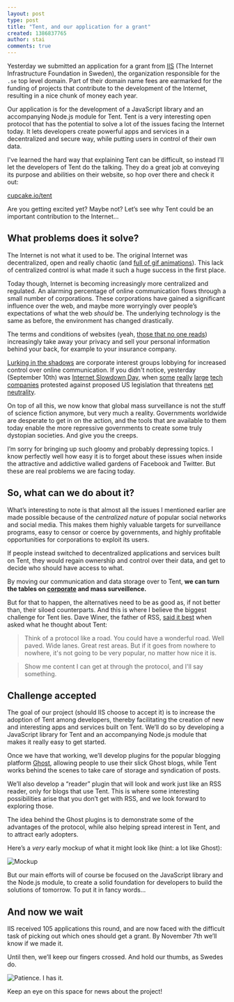 ```yaml
---
layout: post
type: post
title: "Tent, and our application for a grant"
created: 1386837765
author: stai
comments: true
---
```


Yesterday we submitted an application for a grant from [IIS](https://www.iis.se/english/) (The Internet Infrastructure Foundation in Sweden), the organization responsible for the `.se` top level domain. Part of their domain name fees are earmarked for the funding of projects that contribute to the development of the Internet, resulting in a nice chunk of money each year.

Our application is for the development of a JavaScript library and an accompanying Node.js module for Tent. Tent is a very interesting open protocol that has the potential to solve a lot of the issues facing the Internet today. It lets developers create powerful apps and services in a decentralized and secure way, while putting users in control of their own data.

I've learned the hard way that explaining Tent can be difficult, so instead I’ll let the developers of Tent do the talking. They do a great job at conveying its purpose and abilities on their website, so hop over there and check it out:

[cupcake.io/tent](https://cupcake.io/tent)

Are you getting excited yet? Maybe not? Let’s see why Tent could be an important contribution to the Internet…


## What problems does it solve?

The Internet is not what it used to be. The original Internet was decentralized, open and really chaotic (and [full of gif animations](http://ilove90sgifs.tumblr.com/)). This lack of centralized control is what made it such a huge success in the first place.

Today though, Internet is becoming increasingly more centralized and regulated. An alarming percentage of online communication flows through a small number of corporations. These corporations have gained a significant influence over the web, and maybe more worryingly over people’s expectations of what the web _should_ be. The underlying technology is the same as before, the environment has changed drastically.

The terms and conditions of websites (yeah, [those that no one reads](http://vimeo.com/75993946)) increasingly take away your privacy and sell your personal information behind your back, for example to your insurance company.

[Lurking in the shadows](https://www.eff.org/issues/tpp) are corporate interest groups lobbying for increased control over online communication. If you didn't notice, yesterday (September 10th) was [Internet Slowdown Day](https://www.battleforthenet.com/sept10th/), when [some](http://reddit.com) [really](http://google.com) [large](http://netflix.com) [tech](http://tumblr.com) [companies](http://wordpress.com) protested against proposed US legislation that threatens [net neutrality](http://www.savetheinternet.com/net-neutrality-what-you-need-know-now).

On top of all this, we now know that global mass surveillance is not the stuff of science fiction anymore, but very much a reality. Governments worldwide are desperate to get in on the action, and the tools that are available to them today enable the more repressive governments to create some truly dystopian societies. And give you the creeps.

I’m sorry for bringing up such gloomy and probably depressing topics. I know perfectly well how easy it is to forget about these issues when inside the attractive and addictive walled gardens of Facebook and Twitter. But these are real problems we are facing today.


## So, what can we do about it?

What’s interesting to note is that almost all the issues I mentioned earlier are made possible because of the _centralized nature_ of popular social networks and social media. This makes them highly valuable targets for surveillance programs, easy to censor or coerce by governments, and highly profitable opportunities for corporations to exploit its users.

If people instead switched to decentralized applications and services built on Tent, they would regain ownership and control over their data, and get to decide who should have access to what.

By moving our communication and data storage over to Tent, **we can turn the tables on [corporate](http://en.wikipedia.org/wiki/Surveillance#Corporate) and mass surveillence.**

But for that to happen, the alternatives need to be as good as, if not better than, their siloed counterparts. And this is where I believe the biggest challenge for Tent lies. Dave Winer, the father of RSS, [said it best](http://scripting.com/stories/2012/08/22/protocolsDontMeanMuch.html) when asked what he thought about Tent:

> Think of a protocol like a road. You could have a wonderful road. Well paved. Wide lanes. Great rest areas. But if it goes from nowhere to nowhere, it's not going to be very popular, no matter how nice it is.

> Show me content I can get at through the protocol, and I'll say something.


## Challenge accepted

The goal of our project (should IIS choose to accept it) is to increase the adoption of Tent among developers, thereby facilitating the creation of new and interesting apps and services built on Tent. We’ll do so by developing a JavaScript library for Tent and an accompanying Node.js module that makes it really easy to get started.

Once we have that working, we’ll develop plugins for the popular blogging platform [Ghost](https://ghost.org/), allowing people to use their slick Ghost blogs, while Tent works behind the scenes to take care of storage and syndication of posts.

We’ll also develop a “reader” plugin that will look and work just like an RSS reader, only for blogs that use Tent. This is where some interesting possibilities arise that you don’t get with RSS, and we look forward to exploring those.

The idea behind the Ghost plugins is to demonstrate some of the advantages of the protocol, while also helping spread interest in Tent, and to attract early adopters.

Here’s a _very_ early mockup of what it might look like (hint: a lot like Ghost):

![Mockup](http://cl.ly/image/20351D3R2E41/tent%20ghost%20reader.png)

But our main efforts will of course be focused on the JavaScript library and the Node.js module, to create a solid foundation for developers to build the solutions of tomorrow. To put it in fancy words…


## And now we wait

IIS received 105 applications this round, and are now faced with the difficult task of picking out which ones should get a grant. By November 7th we’ll know if we made it.

Until then, we’ll keep our fingers crossed. And hold our thumbs, as Swedes do.

![Patience. I has it.](http://takeyourheart.files.wordpress.com/2013/03/funny_dog_pictures_dog_has_patience.jpg)

Keep an eye on this space for news about the project!
